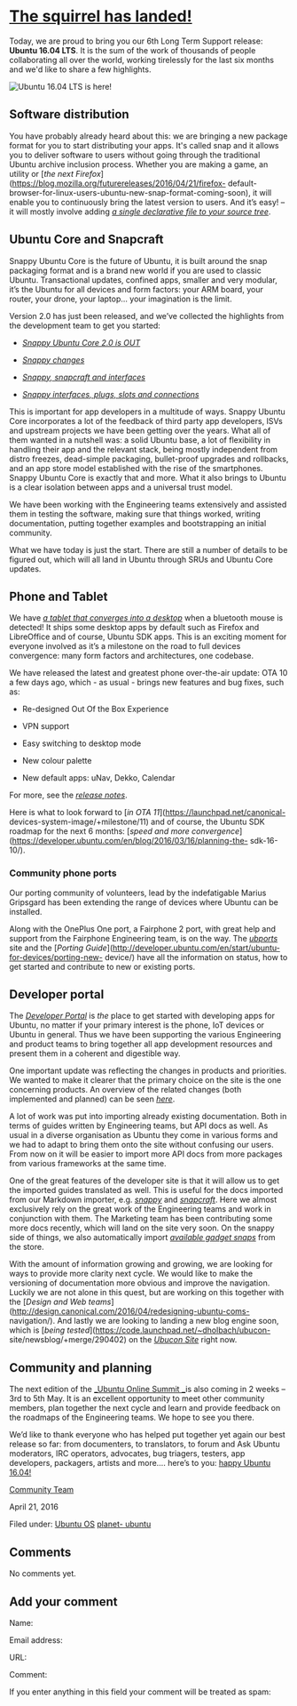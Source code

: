 





#  [The squirrel has landed!](/en/blog/2016/04/21/the-squirrel-has-landed/)

Today, we are proud to bring you our 6th Long Term Support release: **Ubuntu
16.04 LTS**. It is the sum of the work of thousands of people collaborating
all over the world, working tirelessly for the last six months and we'd like
to share a few highlights.

![Ubuntu 16.04 LTS is here!](http://i.imgur.com/R47hOnz.png)

## Software distribution

You have probably already heard about this: we are bringing a new package
format for you to start distributing your apps. It's called snap and it allows
you to deliver software to users without going through the traditional Ubuntu
archive inclusion process. Whether you are making a game, an utility or [_the
next Firefox_](https://blog.mozilla.org/futurereleases/2016/04/21/firefox-
default-browser-for-linux-users-ubuntu-new-snap-format-coming-soon), it will
enable you to continuously bring the latest version to users. And it’s easy!
–it will mostly involve adding [_a single declarative file to your source
tree_](https://developer.ubuntu.com/en/desktop/).

## Ubuntu Core and Snapcraft

Snappy Ubuntu Core is the future of Ubuntu, it is built around the snap
packaging format and is a brand new world if you are used to classic Ubuntu.
Transactional updates, confined apps, smaller and very modular, it’s the
Ubuntu for all devices and form factors: your ARM board, your router, your
drone, your laptop… your imagination is the limit.

Version 2.0 has just been released, and we’ve collected the highlights from
the development team to get you started:

  * [_Snappy Ubuntu Core 2.0 is OUT_](http://blog.labix.org/2016/04/16/snappy-ubuntu-core-2-0-is-out)

  * [_Snappy changes_](http://blog.labix.org/2016/04/20/snappy-changes)

  * [_Snappy, snapcraft and interfaces_](http://www.zygoon.pl/2016/04/snappy-snapcraft-and-interfaces.html)

  * [_Snappy interfaces, plugs, slots and connections_](http://www.zygoon.pl/2016/04/snappy-interfaces-plugs-slots-connections.html)

This is important for app developers in a multitude of ways. Snappy Ubuntu
Core incorporates a lot of the feedback of third party app developers, ISVs
and upstream projects we have been getting over the years. What all of them
wanted in a nutshell was: a solid Ubuntu base, a lot of flexibility in
handling their app and the relevant stack, being mostly independent from
distro freezes, dead-simple packaging, bullet-proof upgrades and rollbacks,
and an app store model established with the rise of the smartphones. Snappy
Ubuntu Core is exactly that and more. What it also brings to Ubuntu is a clear
isolation between apps and a universal trust model.

We have been working with the Engineering teams extensively and assisted them
in testing the software, making sure that things worked, writing
documentation, putting together examples and bootstrapping an initial
community.

What we have today is just the start. There are still a number of details to
be figured out, which will all land in Ubuntu through SRUs and Ubuntu Core
updates.

## Phone and Tablet

We have [_a tablet that converges into a
desktop_](http://www.ubuntu.com/tablet) when a bluetooth mouse is detected! It
ships some desktop apps by default such as Firefox and LibreOffice and of
course, Ubuntu SDK apps. This is an exciting moment for everyone involved as
it’s a milestone on the road to full devices convergence: many form factors
and architectures, one codebase.

We have released the latest and greatest phone over-the-air update: OTA 10 a
few days ago, which - as usual - brings new features and bug fixes, such as:

  * Re-designed Out Of the Box Experience

  * VPN support

  * Easy switching to desktop mode

  * New colour palette

  * New default apps: uNav, Dekko, Calendar

For more, see the [_release
notes_](https://wiki.ubuntu.com/Touch/ReleaseNotes/OTA-10).

Here is what to look forward to [_in OTA 11_](https://launchpad.net/canonical-
devices-system-image/+milestone/11) and of course, the Ubuntu SDK roadmap for
the next 6 months: [_speed and more
convergence_](https://developer.ubuntu.com/en/blog/2016/03/16/planning-the-
sdk-16-10/).

### Community phone ports

Our porting community of volunteers, lead by the indefatigable Marius
Gripsgard has been extending the range of devices where Ubuntu can be
installed.

Along with the OnePlus One port, a Fairphone 2 port, with great help and
support from the Fairphone Engineering team, is on the way. The
[_ubports_](https://ubports.com/) site and the [_Porting
Guide_](http://developer.ubuntu.com/en/start/ubuntu-for-devices/porting-new-
device/) have all the information on status, how to get started and contribute
to new or existing ports.

## Developer portal

The [_Developer Portal_](https://developer.ubuntu.com/) is _the_ place to get
started with developing apps for Ubuntu, no matter if your primary interest is
the phone, IoT devices or Ubuntu in general. Thus we have been supporting the
various Engineering and product teams to bring together all app development
resources and present them in a coherent and digestible way.

One important update was reflecting the changes in products and priorities. We
wanted to make it clearer that the primary choice on the site is the one
concerning products. An overview of the related changes (both implemented and
planned) can be seen [_here_](https://coggle.it/diagram/Vv0bMp2DmQlVtZWL).

A lot of work was put into importing already existing documentation. Both in
terms of guides written by Engineering teams, but API docs as well. As usual
in a diverse organisation as Ubuntu they come in various forms and we had to
adapt to bring them onto the site without confusing our users. From now on it
will be easier to import more API docs from more packages from various
frameworks at the same time.

One of the great features of the developer site is that it will allow us to
get the imported guides translated as well. This is useful for the docs
imported from our Markdown importer, e.g.
[_snappy_](https://github.com/ubuntu-core/snappy/tree/master/docs) and
[_snapcraft_](https://github.com/ubuntu-core/snapcraft/tree/master/docs). Here
we almost exclusively rely on the great work of the Engineering teams and work
in conjunction with them. The Marketing team has been contributing some more
docs recently, which will land on the site very soon. On the snappy side of
things, we also automatically import [_available gadget
snaps_](https://developer.ubuntu.com/snappy/start/gadget-snaps) from the
store.

With the amount of information growing and growing, we are looking for ways to
provide more clarity next cycle. We would like to make the versioning of
documentation more obvious and improve the navigation. Luckily we are not
alone in this quest, but are working on this together with the [_Design and
Web teams_](http://design.canonical.com/2016/04/redesigning-ubuntu-coms-
navigation/). And lastly we are looking to landing a new blog engine soon,
which is [_being tested_](https://code.launchpad.net/~dholbach/ubucon-
site/newsblog/+merge/290402) on the [_Ubucon Site_](http://ubucon.org/en/)
right now.

## Community and planning

The next edition of the [_Ubuntu Online Summit _](http://summit.ubuntu.com/)is
also coming in 2 weeks –3rd to 5th May. It is an excellent opportunity to meet
other community members, plan together the next cycle and learn and provide
feedback on the roadmaps of the Engineering teams. We hope to see you there.

We’d like to thank everyone who has helped put together yet again our best
release so far: from documenters, to translators, to forum and Ask Ubuntu
moderators, IRC operators, advocates, bug triagers, testers, app developers,
packagers, artists and more…. here’s to you: [happy Ubuntu
16.04!](http://ubuntu.com)

[Community Team](/en/blog/authors/Community-Team/)

April 21, 2016

Filed under: [Ubuntu OS](/en/blog/tags/Ubuntu%20OS/) [planet-
ubuntu](/en/blog/tags/planet-ubuntu/)





## Comments

No comments yet.

## Add your comment

Name:

Email address:

URL:

Comment:

If you enter anything in this field your comment will be treated as spam:






